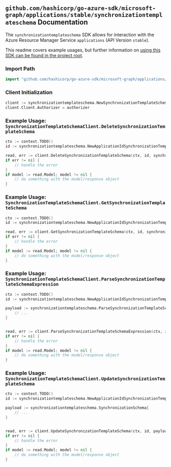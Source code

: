 
## `github.com/hashicorp/go-azure-sdk/microsoft-graph/applications/stable/synchronizationtemplateschema` Documentation

The `synchronizationtemplateschema` SDK allows for interaction with the Azure Resource Manager Service `applications` (API Version `stable`).

This readme covers example usages, but further information on [using this SDK can be found in the project root](https://github.com/hashicorp/go-azure-sdk/tree/main/docs).

### Import Path

```go
import "github.com/hashicorp/go-azure-sdk/microsoft-graph/applications/stable/synchronizationtemplateschema"
```


### Client Initialization

```go
client := synchronizationtemplateschema.NewSynchronizationTemplateSchemaClientWithBaseURI("https://management.azure.com")
client.Client.Authorizer = authorizer
```


### Example Usage: `SynchronizationTemplateSchemaClient.DeleteSynchronizationTemplateSchema`

```go
ctx := context.TODO()
id := synchronizationtemplateschema.NewApplicationIdSynchronizationTemplateID("applicationIdValue", "synchronizationTemplateIdValue")

read, err := client.DeleteSynchronizationTemplateSchema(ctx, id, synchronizationtemplateschema.DefaultDeleteSynchronizationTemplateSchemaOperationOptions())
if err != nil {
	// handle the error
}
if model := read.Model; model != nil {
	// do something with the model/response object
}
```


### Example Usage: `SynchronizationTemplateSchemaClient.GetSynchronizationTemplateSchema`

```go
ctx := context.TODO()
id := synchronizationtemplateschema.NewApplicationIdSynchronizationTemplateID("applicationIdValue", "synchronizationTemplateIdValue")

read, err := client.GetSynchronizationTemplateSchema(ctx, id, synchronizationtemplateschema.DefaultGetSynchronizationTemplateSchemaOperationOptions())
if err != nil {
	// handle the error
}
if model := read.Model; model != nil {
	// do something with the model/response object
}
```


### Example Usage: `SynchronizationTemplateSchemaClient.ParseSynchronizationTemplateSchemaExpression`

```go
ctx := context.TODO()
id := synchronizationtemplateschema.NewApplicationIdSynchronizationTemplateID("applicationIdValue", "synchronizationTemplateIdValue")

payload := synchronizationtemplateschema.ParseSynchronizationTemplateSchemaExpressionRequest{
	// ...
}


read, err := client.ParseSynchronizationTemplateSchemaExpression(ctx, id, payload)
if err != nil {
	// handle the error
}
if model := read.Model; model != nil {
	// do something with the model/response object
}
```


### Example Usage: `SynchronizationTemplateSchemaClient.UpdateSynchronizationTemplateSchema`

```go
ctx := context.TODO()
id := synchronizationtemplateschema.NewApplicationIdSynchronizationTemplateID("applicationIdValue", "synchronizationTemplateIdValue")

payload := synchronizationtemplateschema.SynchronizationSchema{
	// ...
}


read, err := client.UpdateSynchronizationTemplateSchema(ctx, id, payload)
if err != nil {
	// handle the error
}
if model := read.Model; model != nil {
	// do something with the model/response object
}
```
